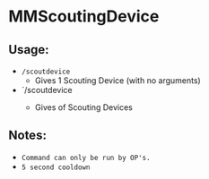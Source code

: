 # MMScoutingDevice

## Usage:
* `/scoutdevice`
  * Gives 1 Scouting Device (with no arguments)
* `/scoutdevice <amount>
  * Gives <amount> of Scouting Devices

## Notes:

* `Command can only be run by OP's.`
* `5 second cooldown`
